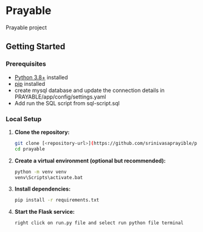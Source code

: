 # Prayable

Prayable project

## Getting Started

### Prerequisites

- [Python 3.8+](https://www.python.org/downloads/) installed
- [pip](https://pip.pypa.io/en/stable/) installed
- create mysql database and update the connection details in PRAYABLE/app/config/settings.yaml
- Add run the SQL script from sql-script.sql 

### Local Setup

1. **Clone the repository:**
    ```bash
    git clone [<repository-url>](https://github.com/srinivasaprayible/prayable.git)
    cd prayable
    ```

2. **Create a virtual environment (optional but recommended):**
    ```bash
    python -m venv venv
    venv\Scripts\activate.bat 
    ```

3. **Install dependencies:**
    ```bash
    pip install -r requirements.txt
    ```

5. **Start the Flask service:**
    ```bash
    right click on run.py file and select run python file terminal
    ```
